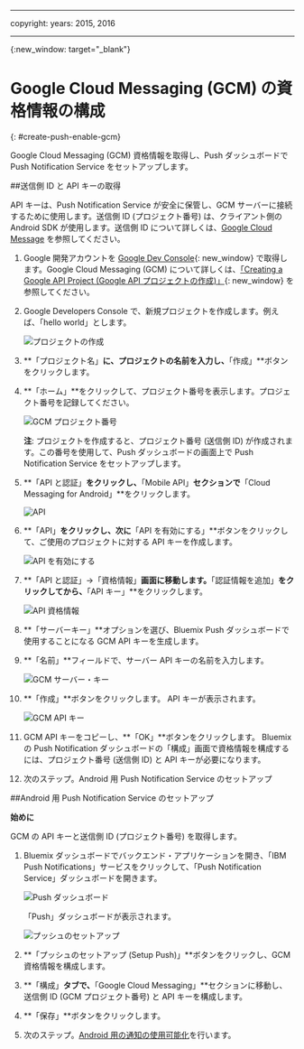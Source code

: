 
---

copyright:
 years: 2015, 2016

---

{:new_window: target="_blank"}
# Google Cloud Messaging (GCM) の資格情報の構成
{: #create-push-enable-gcm}

Google Cloud Messaging (GCM) 資格情報を取得し、Push ダッシュボードで Push Notification Service をセットアップします。

##送信側 ID と API キーの取得

API キーは、Push Notification Service が安全に保管し、GCM サーバーに接続するために使用します。送信側 ID (プロジェクト番号) は、クライアント側の Android SDK が使用します。送信側 ID について詳しくは、[Google Cloud Message](https://developers.google.com/cloud-messaging/gcm#arch) を参照してください。

1. Google 開発アカウントを [Google Dev Console](https://console.developers.google.com/start){: new_window} で取得します。Google Cloud Messaging (GCM) について詳しくは、[「Creating a Google API Project (Google API プロジェクトの作成)」](https://developers.google.com/console/help/new/){: new_window} を参照してください。

2. Google Developers Console で、新規プロジェクトを作成します。例えば、「hello world」とします。

	![プロジェクトの作成](images/gcm_createproject.jpg)

3. **「プロジェクト名」**に、プロジェクトの名前を入力し、**「作成」**ボタンをクリックします。
4. **「ホーム」**をクリックして、プロジェクト番号を表示します。プロジェクト番号を記録してください。

	![GCM プロジェクト番号](images/gcm_projectnumber.jpg)

	**注**: プロジェクトを作成すると、プロジェクト番号 (送信側 ID) が作成されます。この番号を使用して、Push ダッシュボードの画面上で Push Notification Service をセットアップします。

5. **「API と認証」**をクリックし、**「Mobile API」**セクションで**「Cloud Messaging for Android」**をクリックします。

	![API](images/gcm_mobileapi.jpg)

6. **「API」**をクリックし、次に**「API を有効にする」**ボタンをクリックして、ご使用のプロジェクトに対する API キーを作成します。

	![API を有効にする](images/gcm_enable_api.jpg)

7. **「API と認証」->「資格情報」**画面に移動します。**「認証情報を追加」**をクリックしてから、**「API キー」**をクリックします。

	![API 資格情報](images/api_credentials.jpg)

8. **「サーバーキー」**オプションを選び、Bluemix Push ダッシュボードで使用することになる GCM API キーを生成します。
9. **「名前」**フィールドで、サーバー API キーの名前を入力します。

	![GCM サーバー・キー](images/gcm_serverkey.jpg)

10. **「作成」**ボタンをクリックします。
API キーが表示されます。

	![GCM API キー](images/gcm_apikey.jpg)

11. GCM API キーをコピーし、**「OK」**ボタンをクリックします。
Bluemix の Push Notification ダッシュボードの「構成」画面で資格情報を構成するには、プロジェクト番号 (送信側 ID) と API キーが必要になります。 
12. 次のステップ。Android 用 Push Notification Service のセットアップ

##Android 用 Push Notification Service のセットアップ

**始めに**

GCM の API キーと送信側 ID (プロジェクト番号) を取得します。 

1. Bluemix ダッシュボードでバックエンド・アプリケーションを開き、「IBM Push Notifications」サービスをクリックして、「Push Notification Service」ダッシュボードを開きます。
 
	![Push ダッシュボード](images/bluemixdashboard_push.jpg)

	「Push」ダッシュボードが表示されます。
	
	![プッシュのセットアップ](images/setup_push_main.jpg)

2. **「プッシュのセットアップ (Setup Push)」**ボタンをクリックし、GCM 資格情報を構成します。

1. **「構成」**タブで、**「Google Cloud Messaging」**セクションに移動し、送信側 ID (GCM プロジェクト番号) と API キーを構成します。

4. **「保存」**ボタンをクリックします。 
5. 次のステップ。[Android 用の通知の使用可能化](c_enable_push.html)を行います。
